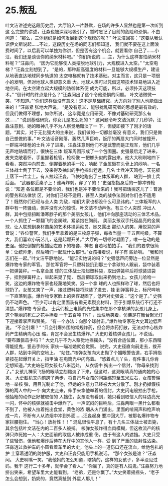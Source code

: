 # 25.叛乱

 叶文洁讲述完这段历史后，大厅陷入一片静默，在场的许多人显然也是第一次听到这 么完整的讲述，汪淼也被深深地吸引了，暂时忘记了目前的危险和恐惧，不由问道： “那么，三体组织是如何发展到这个规模的呢？” 叶文洁回答：“这要从我认识伊文斯说起……不过，这段历史在场的同志们都知道， 我们就不要在这上面浪费时间了，以后我可以单独为你讲，但是否有这个机会，就要看你 自己了……小汪，我们还是谈谈你的纳米材料吧。” “你们所说的……主，为什么这样害怕纳米材料呢？”汪淼问。 “因为它能够使人类摆脱地球引力，大规模进入太空。” “太空电梯？”汪淼立刻想到了。 “是的，那种超高强度的材料一旦能够大规模生产，建设从地表直达地球同步轨道的 太空电梯就有了技术基础。对主而言，这只是一项很小的发明，但对地球人类却意义重 大。地球人类可以凭借这项技术轻易地进入近地空间。在太空建立起大规模的防御体系便 成为可能，所以，必须扑灭这项技术。” “倒计时的终点是什么？”汪淼问出了这个令他恐惧的问题。 叶文洁微微一笑，“不知道。”“你们这样做没有意义！这不是基础研究，大方向对了别人也能做出来的！”汪淼紧 张地大声说。 “是没有意义，能够扰乱研究者的思想是最有效的，但我们做得不理想，如你所说， 这毕竟是应用研究，不像对基础研究那么有效……” “说到基础研究，你女儿是怎么死的？” 这问题令叶文洁沉默了几秒钟，汪淼注意到，她的眼神几乎不为人察觉地黯淡了一 下，但旋即接下了刚才的话题，“其实，对于无比强大的主来说，我们做的一切都丝毫没 有意义，我们只是做自己想做的事。” 叶文洁话音刚落，轰然几声巨响，饭厅的两扇大门同时被撞开，一群端冲锋枪的士兵 冲了进来，汪淼注意到他们不是武警而是正规军，他们几乎无声地贴墙而行，很快在三体 叛军周围形成了一个包围圈。史强最后走了进来，皮夹克敞着怀，手里握着枪管，枪柄像 一把榔头似的露出来。他大大咧咧地四下看看，突然冲向前去，倒握着枪的手一抡，响起 了金属砸在头骨上的闷响，一名三体战士倒了下去，没来得及抽出的手枪摔出老远。几名 士兵冲天鸣枪，天花板上落下一片尘土。有人拉起汪淼，飞快地跑出了三体叛军的人群， 站到一排士兵后面。 “武器都丢桌子上！谁再炸刺，穿了丫的！”史强指指身后的一排冲锋枪说：“知道 各位都是不要命的，我们也是冲不要命来的！我可把话搁这儿了：普通的警务和法律禁 区，对你们已经不适用，甚至人类的战争法则对你们也不适用了！既然你们已经与全人类 为敌，咱们大家也都没什么可忌讳的。” 三体叛军的人群中有一阵骚动，但并没有大的惊慌。叶文洁不动声色。有三个人突然 冲出人群，其中包括扭断潘寒脖子的那个美丽女孩儿，他们冲向那座活动的三体艺术品， 一个人抓住了一颗翻飞的金属球，紧紧抱在胸前。 美丽女孩双手托起晶亮的金属球，让人联想到身材苗条的艺术体操运动员，她又露出 那动人的笑，用悦耳的声音说：“各位警官，我们手里拿着的是三枚原子弹，每枚当量一 千五百吨级，不算大，我们喜欢小玩艺儿，这是起爆开关。” 大厅的一切顿时凝固了，唯一在动的是史强。他把倒握的枪插回左腋下的枪套，神态 自若地拍拍手。 “我们的要求很简单：让统帅走，然后咱们一起玩什么都行。”女孩接着说，样子有 些娇嗔。 “我和同志们在一起。”叶文洁平静地说。 “能证实她说的吗？”史强低声问旁边一位显然是爆炸物专家的军官。 那位军官将一只塑料袋扔到那三个拿球的人跟前，袋中装着一把弹簧秤。一名拿金属 球的三体战士拾起塑料袋，取出弹簧秤后将球装进袋子，挂到弹簧秤上，举起来晃了晃， 然后把球取出来扔到地上。女孩儿哈哈一笑，这边的爆炸物专家也轻蔑地笑笑。另一个拿 球的人也照样称了球，然后也将球扔了。女孩又笑了一声，接过塑料袋将球装了进去，挂 到弹簧秤上，标尺哗地一下直落到底。爆炸物专家脸上的笑容凝固了，低声对史强说：“这个是了。” 史强仍不动声色。 “至少可以肯定里面装有重元素裂变材料，至于引爆系统行不行还不清楚。”爆炸物 专家说。 士兵们枪上电筒的光柱集中在那个拿核弹的女孩儿身上，这个艳丽的死亡之花手捧着 一千五百吨 TNT ，灿烂地笑着，仿佛是在舞台聚光灯下迎接着掌声和赞美。 “有一个办法：向那个球射击。”爆炸物专家在大史耳边低声说。 “不会引爆？” “只会引爆外围的常规炸药，但会将炸药打散，无法对中心核炸药产生精确向心压 缩，肯定不会发生核爆炸。” 大史盯着核弹女孩儿，不说话。 “要布置狙击手吗？” 大史几乎不为人察觉地摇摇头，“没有合适位置，那小东西精得能捉鬼，狙击手的长 家伙一瞄准她就会觉察。 说完，大史径直向前走去，拨开人群，站到中间的空地上。 “站住。”核弹女孩向大史抛了个媚眼警告道，右手拇指紧按在起爆开关上，指甲油 在电筒光中闪亮着。 “悠着点儿丫头，有件事儿你肯定想知道。”大史站在距女孩七八米远处， 从衣袋中 掏出一个信封，“你母亲找到了。” 女孩儿神采飞扬的眼睛立刻黯淡了下来，但这时，这双眼睛真的通向她的心灵。 大史趁机又向前跨了两步，将自己与女孩的间距缩短至五米左右，女孩警惕地一举核 弹，用目光制止了他，但她的注意力已经被大大分散了。刚才扔掉假核弹的两人中的一个 向大史走来，伸手来拿他举着的信封，大史闪电般抽出手枪，他抽枪的动作正好被取信的 人挡住，女孩没有看到，她只看到取信人的耳边亮光一闪，怀中的核弹就被击中爆炸了。 一声沉闷的巨响后，汪淼两眼一黑什么都看不到了，他被人拉着拖出食堂，黄色的浓 烟从火门涌出，里面的喧闹声和枪声响成一片，不断有人从浓烟中冲到外面……汪淼起身 要冲回大厅，被那名爆炸物专家拦腰抱住。 “当心！放射性！！” 混乱很快平息了，有十几名三体战士被击毙，其余包括叶文洁在内的二百多人被捕。 核弹女孩炸得血肉模糊，但这枚流产的核弹只炸死她一人：大史面前的取信人被炸成重 伤，由于有这人的遮挡。大史只受了些轻伤，但他和爆炸后待在大厅中的其他人一样，受 到了严重的放射性沾染。汪淼透过救护车的小窗看着车里的大史，他头上的一道伤口还在流血，给他包扎的护 士穿着透明的防护服，大史和汪淼只能用手机说话。 “那个女孩是谁？”汪淼问。 大史咧嘴一笑，“我他妈的怎么知道，瞎猜的，这样的女孩子，多半没见过妈。我干 这行二十多年，就学会了看人。” “你赢了，真的是有人捣鬼。”汪淼努力地挤出笑来，希望车里大史能看到。 “老弟，还是你赢了。”大史笑着摇摇头，“老子怎么会想到，奶奶的，竟然真扯到 外星人那儿！”

